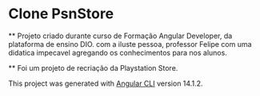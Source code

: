 # Clone PsnStore

** Projeto criado durante curso de Formação Angular Developer, da plataforma de ensino DIO.
com a iluste pessoa, professor Felipe com uma didatica impecavel agregando os conhecimentos para nos alunos.

** Foi um projeto de recriação da Playstation Store.


This project was generated with [Angular CLI](https://github.com/angular/angular-cli) version 14.1.2.

 

